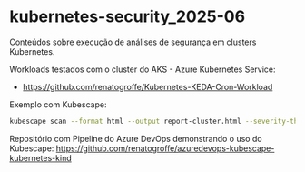 # kubernetes-security_2025-06
Conteúdos sobre execução de análises de segurança em clusters Kubernetes.

Workloads testados com o cluster do AKS - Azure Kubernetes Service:
- https://github.com/renatogroffe/Kubernetes-KEDA-Cron-Workload

Exemplo com Kubescape:

```bash
kubescape scan --format html --output report-cluster.html --severity-threshold high
```
Repositório com Pipeline do Azure DevOps demonstrando o uso do Kubescape: https://github.com/renatogroffe/azuredevops-kubescape-kubernetes-kind
